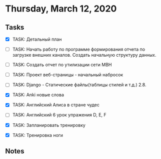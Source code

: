 # Thursday, March 12, 2020

## Tasks
- [x] TASK: Детальный план

- [ ] TASK: Начать работу по программе формирования отчета по загрузке внешних каналов. Создать начальную структуру данных.
- [ ] TASK: Создать отчет по утилизации сети MBH

- [ ] TASK: Проект веб-страницы - начальный набросок
- [ ] TASK: Django - Cтатические файлы(таблицы стилей и т.д.) 2.8.

- [x] TASK: Anki новые слова
- [x] TASK: Aнглийский Алиса в стране чудес
- [ ] TASK: Aнглийский 6 урок упражения D, E, F

- [x] TASK: Запланировать тренировку
- [x] TASK: Тренировка ноги

## Notes

